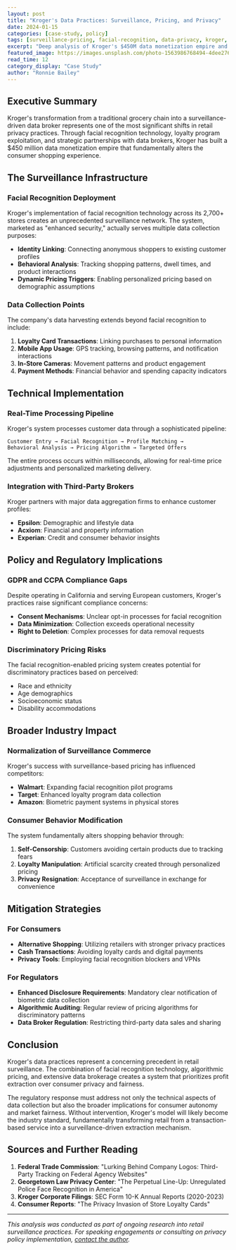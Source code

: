 ```yaml
---
layout: post
title: "Kroger's Data Practices: Surveillance, Pricing, and Privacy"
date: 2024-01-15
categories: [case-study, policy]
tags: [surveillance-pricing, facial-recognition, data-privacy, kroger, retail-surveillance]
excerpt: "Deep analysis of Kroger's $450M data monetization empire and its impact on consumer privacy"
featured_image: https://images.unsplash.com/photo-1563986768494-4dee2763ff3f?w=600&h=300&fit=crop
read_time: 12
category_display: "Case Study"
author: "Ronnie Bailey"
---
```


## Executive Summary

Kroger's transformation from a traditional grocery chain into a surveillance-driven data broker represents one of the most significant shifts in retail privacy practices. Through facial recognition technology, loyalty program exploitation, and strategic partnerships with data brokers, Kroger has built a $450 million data monetization empire that fundamentally alters the consumer shopping experience.

## The Surveillance Infrastructure

### Facial Recognition Deployment

Kroger's implementation of facial recognition technology across its 2,700+ stores creates an unprecedented surveillance network. The system, marketed as "enhanced security," actually serves multiple data collection purposes:

- **Identity Linking**: Connecting anonymous shoppers to existing customer profiles
- **Behavioral Analysis**: Tracking shopping patterns, dwell times, and product interactions
- **Dynamic Pricing Triggers**: Enabling personalized pricing based on demographic assumptions

### Data Collection Points

The company's data harvesting extends beyond facial recognition to include:

1. **Loyalty Card Transactions**: Linking purchases to personal information
2. **Mobile App Usage**: GPS tracking, browsing patterns, and notification interactions
3. **In-Store Cameras**: Movement patterns and product engagement
4. **Payment Methods**: Financial behavior and spending capacity indicators

## Technical Implementation

### Real-Time Processing Pipeline

Kroger's system processes customer data through a sophisticated pipeline:

```
Customer Entry → Facial Recognition → Profile Matching → 
Behavioral Analysis → Pricing Algorithm → Targeted Offers
```

The entire process occurs within milliseconds, allowing for real-time price adjustments and personalized marketing delivery.

### Integration with Third-Party Brokers

Kroger partners with major data aggregation firms to enhance customer profiles:

- **Epsilon**: Demographic and lifestyle data
- **Acxiom**: Financial and property information  
- **Experian**: Credit and consumer behavior insights

## Policy and Regulatory Implications

### GDPR and CCPA Compliance Gaps

Despite operating in California and serving European customers, Kroger's practices raise significant compliance concerns:

- **Consent Mechanisms**: Unclear opt-in processes for facial recognition
- **Data Minimization**: Collection exceeds operational necessity
- **Right to Deletion**: Complex processes for data removal requests

### Discriminatory Pricing Risks

The facial recognition-enabled pricing system creates potential for discriminatory practices based on perceived:

- Race and ethnicity
- Age demographics
- Socioeconomic status
- Disability accommodations

## Broader Industry Impact

### Normalization of Surveillance Commerce

Kroger's success with surveillance-based pricing has influenced competitors:

- **Walmart**: Expanding facial recognition pilot programs
- **Target**: Enhanced loyalty program data collection
- **Amazon**: Biometric payment systems in physical stores

### Consumer Behavior Modification

The system fundamentally alters shopping behavior through:

1. **Self-Censorship**: Customers avoiding certain products due to tracking fears
2. **Loyalty Manipulation**: Artificial scarcity created through personalized pricing
3. **Privacy Resignation**: Acceptance of surveillance in exchange for convenience

## Mitigation Strategies

### For Consumers

- **Alternative Shopping**: Utilizing retailers with stronger privacy practices
- **Cash Transactions**: Avoiding loyalty cards and digital payments
- **Privacy Tools**: Employing facial recognition blockers and VPNs

### For Regulators

- **Enhanced Disclosure Requirements**: Mandatory clear notification of biometric data collection
- **Algorithmic Auditing**: Regular review of pricing algorithms for discriminatory patterns
- **Data Broker Regulation**: Restricting third-party data sales and sharing

## Conclusion

Kroger's data practices represent a concerning precedent in retail surveillance. The combination of facial recognition technology, algorithmic pricing, and extensive data brokerage creates a system that prioritizes profit extraction over consumer privacy and fairness.

The regulatory response must address not only the technical aspects of data collection but also the broader implications for consumer autonomy and market fairness. Without intervention, Kroger's model will likely become the industry standard, fundamentally transforming retail from a transaction-based service into a surveillance-driven extraction mechanism.

## Sources and Further Reading

1. **Federal Trade Commission**: "Lurking Behind Company Logos: Third-Party Tracking on Federal Agency Websites"
2. **Georgetown Law Privacy Center**: "The Perpetual Line-Up: Unregulated Police Face Recognition in America"
3. **Kroger Corporate Filings**: SEC Form 10-K Annual Reports (2020-2023)
4. **Consumer Reports**: "The Privacy Invasion of Store Loyalty Cards"

---

*This analysis was conducted as part of ongoing research into retail surveillance practices. For speaking engagements or consulting on privacy policy implementation, [contact the author](/contact).*
